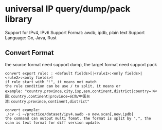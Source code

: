 universal IP query/dump/pack library
===================================
Support for IPv4, IPv6
Support Format: awdb, ipdb, plain text
Support Language: Go, Java, Rust

Convert Format
--------------
the source format need support dump, the target format need support pack
```
convert export rule: : <default fields>[|<rule1>:<only fields>|<rule2>:<only fields>]
if rule start with "!", it means not match
the rule condition can be use / to split, it means or
example: "country,province,city,isp,asn,continent,district|country=!中国:country,continent|province=台湾/中国台湾:country,province,continent,district"
```

```
convert example:
./cv -i ~/practice/dataset/ipv4.awdb -o new.scan[,new.ipdb]
the command can output multi fomat, the format is split by ",", the scan is text format for diff version update. 
```
